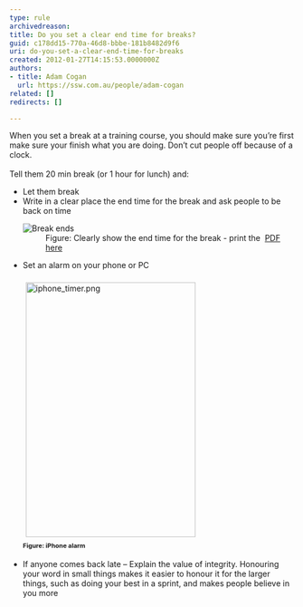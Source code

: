 ```yaml
---
type: rule
archivedreason: 
title: Do you set a clear end time for breaks?
guid: c178dd15-770a-46d8-bbbe-181b8482d9f6
uri: do-you-set-a-clear-end-time-for-breaks
created: 2012-01-27T14:15:53.0000000Z
authors:
- title: Adam Cogan
  url: https://ssw.com.au/people/adam-cogan
related: []
redirects: []

---
```



When you set a break at a training course, you should make sure you’re first make sure your finish what you are doing. Don’t cut people off because of a clock.
<br><excerpt class='endintro'></excerpt><br>
Tell them 20 min break (or 1 hour for lunch) and&#58;
<ul>
<li>Let them break</li>
<li>Write in a clear place the end time for the break and ask people to be back on time
<dl>
    <dt><img class="ms-rteCustom-ImageArea" alt="Break ends" src="/PublishingImages/break-ends.jpg" /> </dt>
    <dd class="ms-rteCustom-FigureNormal">Figure&#58; Clearly show the end time for the break - print the <img title="pdf file" src="/Style%20Library/SSW/CoreImages/IconPdf.png" alt="" /> <a href="/Documents/break-ends-sheet.pdf">PDF here</a></dd>
<dd class="ms-rteCustom-FigureNormal"><span style="line-height&#58;21px;font-size&#58;12px;font-weight&#58;normal;"></span></dd>
</dl>
</li>
<li>​Set an alarm on your phone or PC<br><br><img class="ms-rteCustom-ImageArea" alt="iphone_timer.png" src="/PublishingImages/iphone_timer.png" style="margin&#58;5px;width&#58;300px;height&#58;450px;" />​<br><span style="line-height&#58;20px;font-size&#58;11px;font-weight&#58;bold;">Figure&#58; iPhone alarm<br><br></span></li>
<li>If anyone comes back late – Explain the value of integrity. Honouring your word in small things makes it easier to honour it for the larger things, such as doing your best in a sprint, and makes people believe in you more</li>
</ul>
​


